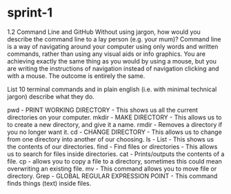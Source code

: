 # sprint-1
1.2 Command Line and GitHub
Without using jargon, how would you describe the command line to a lay person (e.g. your mum)?
Command line is a way of navigating around your computer using only words and written commands, rather than using any visual aids or info graphics. You are achieving exactly the same thing as you would by using a mouse, but you are writing the instructions of navigation instead of navigation clicking and with a mouse. The outcome is entirely the same.

List 10 terminal commands and in plain english (i.e. with minimal technical jargon) describe what they do.

pwd - PRINT WORKING DIRECTORY - This shows us all the current directories on your computer.
mkdir - MAKE DIRECTORY - This allows us to to create a new directory, and give it a name.
rmdir - Removes a directory if you no longer want it.
cd - CHANGE DIRECTORY - This allows us to change from one directory into another of our choosing.
ls - List - This shows us the contents of our directories.
find - Find files or directories - This allows us to search for files inside directories.
cat - Prints/outputs the contents of a file.
cp - allows you to copy a file to a directory, sometimes this could mean overwriting an existing file.
mv - This command allows you to move file or directory.
Grep - GLOBAL REGULAR EXPRESSION POINT - This command finds things (text) inside files.
